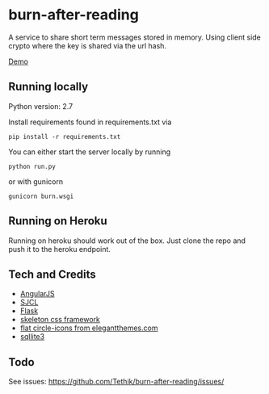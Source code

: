 # burn-after-reading
A service to share short term messages stored in memory. Using client side
crypto where the key is shared via the url hash.

[Demo](https://burn-after-reading.herokuapp.com/)

## Running locally
Python version: 2.7

Install requirements found in requirements.txt via
```
pip install -r requirements.txt
```

You can either start the server locally by running
```
python run.py
```
or with gunicorn
```
gunicorn burn.wsgi
```

## Running on Heroku

Running on heroku should work out of the box. Just clone the repo and push it
to the heroku endpoint.


## Tech and Credits
* [AngularJS](https://angularjs.org/)
* [SJCL](https://bitwiseshiftleft.github.io/sjcl/)
* [Flask](http://flask.pocoo.org/)
* [skeleton css framework](http://getskeleton.com)
* [flat circle-icons from elegantthemes.com](http://www.elegantthemes.com/blog/freebie-of-the-week/beautiful-flat-icon)
* [sqllite3](https://www.sqlite.org/)

## Todo
See issues:
https://github.com/Tethik/burn-after-reading/issues/
